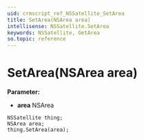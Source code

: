 ```yaml
---
uid: crmscript_ref_NSSatellite_SetArea
title: SetArea(NSArea area)
intellisense: NSSatellite.SetArea
keywords: NSSatellite, GetArea
so.topic: reference
---
```


# SetArea(NSArea area)

**Parameter:** 
 - **area** NSArea

```crmscript
NSSatellite thing;
NSArea area;
thing.SetArea(area);
```

